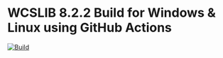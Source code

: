 # WCSLIB 8.2.2 Build for Windows & Linux using GitHub Actions

[![Build](https://github.com/tiagohm/wcslib-build/actions/workflows/build.yml/badge.svg?branch=main)](https://github.com/tiagohm/wcslib-build/actions/workflows/build.yml)
